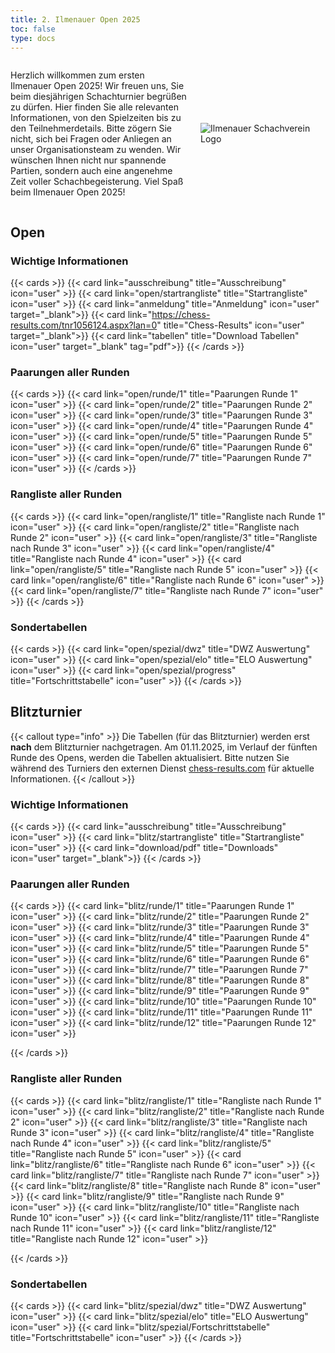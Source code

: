 ```yaml
---
title: 2. Ilmenauer Open 2025
toc: false
type: docs
---
```

<style>
  @media (max-width: 600px) {
    .desktop-only {
      display: none;
    }
  }
</style>


<div style="display: flex; align-items: center;">
  <div style="flex: 1; padding-right: 20px;">
    <p>Herzlich willkommen zum ersten Ilmenauer Open 2025! Wir freuen uns, Sie beim diesjährigen Schachturnier begrüßen zu dürfen. Hier finden Sie alle relevanten Informationen, von den Spielzeiten bis zu den Teilnehmerdetails. Bitte zögern Sie nicht, sich bei Fragen oder Anliegen an unser Organisationsteam zu wenden. Wir wünschen Ihnen nicht nur spannende Partien, sondern auch eine angenehme Zeit voller Schachbegeisterung. Viel Spaß beim Ilmenauer Open 2025!</p>
  </div>
  <div style="flex-shrink: 0;">
    <img src="/IlmenauerSV.png" alt="Ilmenauer Schachverein Logo" style="max-width: 200px;" class="desktop-only">
  </div>
</div>

## Open

### Wichtige Informationen

{{< cards >}}
{{< card link="ausschreibung" title="Ausschreibung" icon="user" >}}
{{< card link="open/startrangliste" title="Startrangliste" icon="user" >}}
{{< card link="anmeldung" title="Anmeldung" icon="user" target="_blank">}}
{{< card link="https://chess-results.com/tnr1056124.aspx?lan=0" title="Chess-Results" icon="user" target="_blank">}}
{{< card link="tabellen" title="Download Tabellen" icon="user" target="_blank" tag="pdf">}}
{{< /cards >}}

### Paarungen aller Runden

{{< cards >}}
{{< card link="open/runde/1" title="Paarungen Runde 1" icon="user" >}}
{{< card link="open/runde/2" title="Paarungen Runde 2" icon="user" >}}
{{< card link="open/runde/3" title="Paarungen Runde 3" icon="user" >}}
{{< card link="open/runde/4" title="Paarungen Runde 4" icon="user" >}}
{{< card link="open/runde/5" title="Paarungen Runde 5" icon="user" >}}
{{< card link="open/runde/6" title="Paarungen Runde 6" icon="user" >}}
{{< card link="open/runde/7" title="Paarungen Runde 7" icon="user" >}}
{{< /cards >}}

### Rangliste aller Runden

{{< cards >}}
{{< card link="open/rangliste/1" title="Rangliste nach Runde 1" icon="user" >}}
{{< card link="open/rangliste/2" title="Rangliste nach Runde 2" icon="user" >}}
{{< card link="open/rangliste/3" title="Rangliste nach Runde 3" icon="user" >}}
{{< card link="open/rangliste/4" title="Rangliste nach Runde 4" icon="user" >}}
{{< card link="open/rangliste/5" title="Rangliste nach Runde 5" icon="user" >}}
{{< card link="open/rangliste/6" title="Rangliste nach Runde 6" icon="user" >}}
{{< card link="open/rangliste/7" title="Rangliste nach Runde 7" icon="user" >}}
{{< /cards >}}

### Sondertabellen

{{< cards >}}
{{< card link="open/spezial/dwz" title="DWZ Auswertung" icon="user" >}}
{{< card link="open/spezial/elo" title="ELO Auswertung" icon="user" >}}
{{< card link="open/spezial/progress" title="Fortschrittstabelle" icon="user" >}}
{{< /cards >}}

## Blitzturnier
{{< callout type="info" >}}
 Die Tabellen (für das Blitzturnier) werden erst **nach** dem Blitzturnier nachgetragen. Am 01.11.2025, im Verlauf der fünften Runde des Opens, werden die Tabellen aktualisiert. Bitte nutzen Sie während des Turniers den externen Dienst [chess-results.com](https://chess-results.com/tnr1059056.aspx?lan=0) für aktuelle Informationen.
{{< /callout >}}
### Wichtige Informationen

{{< cards >}}
{{< card link="ausschreibung" title="Ausschreibung" icon="user" >}}
{{< card link="blitz/startrangliste" title="Startrangliste" icon="user" >}}
{{< card link="download/pdf" title="Downloads" icon="user" target="_blank">}}
{{< /cards >}}

### Paarungen aller Runden

{{< cards >}}
{{< card link="blitz/runde/1" title="Paarungen Runde 1" icon="user" >}}
{{< card link="blitz/runde/2" title="Paarungen Runde 2" icon="user" >}}
{{< card link="blitz/runde/3" title="Paarungen Runde 3" icon="user" >}}
{{< card link="blitz/runde/4" title="Paarungen Runde 4" icon="user" >}}
{{< card link="blitz/runde/5" title="Paarungen Runde 5" icon="user" >}}
{{< card link="blitz/runde/6" title="Paarungen Runde 6" icon="user" >}}
{{< card link="blitz/runde/7" title="Paarungen Runde 7" icon="user" >}}
{{< card link="blitz/runde/8" title="Paarungen Runde 8" icon="user" >}}
{{< card link="blitz/runde/9" title="Paarungen Runde 9" icon="user" >}}
{{< card link="blitz/runde/10" title="Paarungen Runde 10" icon="user" >}}
{{< card link="blitz/runde/11" title="Paarungen Runde 11" icon="user" >}}
{{< card link="blitz/runde/12" title="Paarungen Runde 12" icon="user" >}}

{{< /cards >}}

### Rangliste aller Runden

{{< cards >}}
{{< card link="blitz/rangliste/1" title="Rangliste nach Runde 1" icon="user" >}}
{{< card link="blitz/rangliste/2" title="Rangliste nach Runde 2" icon="user" >}}
{{< card link="blitz/rangliste/3" title="Rangliste nach Runde 3" icon="user" >}}
{{< card link="blitz/rangliste/4" title="Rangliste nach Runde 4" icon="user" >}}
{{< card link="blitz/rangliste/5" title="Rangliste nach Runde 5" icon="user" >}}
{{< card link="blitz/rangliste/6" title="Rangliste nach Runde 6" icon="user" >}}
{{< card link="blitz/rangliste/7" title="Rangliste nach Runde 7" icon="user" >}}
{{< card link="blitz/rangliste/8" title="Rangliste nach Runde 8" icon="user" >}}
{{< card link="blitz/rangliste/9" title="Rangliste nach Runde 9" icon="user" >}}
{{< card link="blitz/rangliste/10" title="Rangliste nach Runde 10" icon="user" >}}
{{< card link="blitz/rangliste/11" title="Rangliste nach Runde 11" icon="user" >}}
{{< card link="blitz/rangliste/12" title="Rangliste nach Runde 12" icon="user" >}}


{{< /cards >}}

### Sondertabellen

{{< cards >}}
{{< card link="blitz/spezial/dwz" title="DWZ Auswertung" icon="user" >}}
{{< card link="blitz/spezial/elo" title="ELO Auswertung" icon="user" >}}
{{< card link="blitz/spezial/Fortschrittstabelle" title="Fortschrittstabelle" icon="user" >}}
{{< /cards >}}
